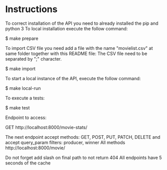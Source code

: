# Instructions #

To correct installation of the API you need to already installed the pip and python 3
To local installation execute the follow command:

$ make prepare

To import CSV file you need add a file with the name "movielist.csv" at same folder together with this README file:
The CSV file need to be separated by ";" character.

$ make import

To start a local instance of the API, execute the follow command:

$ make local-run

To execute a tests:

$ make test

Endpoint to access:

GET http://localhost:8000/movie-stats/

The next endpoint accept methods: GET, POST, PUT, PATCH, DELETE and accept query_param filters: producer, winner
All methods http://localhost:8000/movie/

Do not forget add slash on final path to not return 404
All endpoints have 5 seconds of the cache 